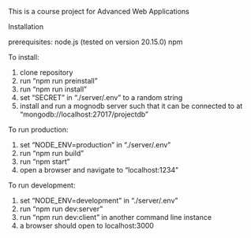 This is a course project for Advanced Web Applications

Installation

prerequisites:
node.js (tested on version 20.15.0)
npm

To install:
1.	clone repository
2.	run “npm run preinstall”
3.	run “npm run install”
4.	set “SECRET” in “./server/.env” to a random string
5.	install and run a mognodb server such that it can be connected to at “mongodb://localhost:27017/projectdb”

To run production:
1.	set “NODE_ENV=production” in “./server/.env”
2.	run “npm run build”
3.	run “npm start”
4.	open a browser and navigate to “localhost:1234”

To run development:
1.	set “NODE_ENV=development” in “./server/.env”
2.	run “npm run dev:server”
3.	run “npm run dev:client” in another command line instance
4.	a browser should open to localhost:3000
